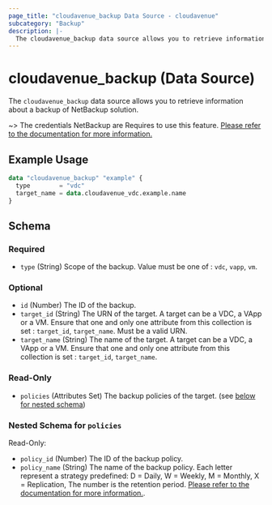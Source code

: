 ```yaml
---
page_title: "cloudavenue_backup Data Source - cloudavenue"
subcategory: "Backup"
description: |-
  The cloudavenue_backup data source allows you to retrieve information about a backup of NetBackup solution.
---
```


# cloudavenue_backup (Data Source)

The `cloudavenue_backup` data source allows you to retrieve information about a backup of NetBackup solution.

 ~> The credentials NetBackup are Requires to use this feature. [Please refer to the documentation for more information.](https://registry.terraform.io/providers/orange-cloudavenue/cloudavenue/latest/docs#netbackup-configuration)

## Example Usage

```terraform
data "cloudavenue_backup" "example" {
  type        = "vdc"
  target_name = data.cloudavenue_vdc.example.name
}
```

<!-- schema generated by tfplugindocs -->
## Schema

### Required

- `type` (String) Scope of the backup. Value must be one of : `vdc`, `vapp`, `vm`.

### Optional

- `id` (Number) The ID of the backup.
- `target_id` (String) The URN of the target. A target can be a VDC, a VApp or a VM. Ensure that one and only one attribute from this collection is set : `target_id`, `target_name`. Must be a valid URN.
- `target_name` (String) The name of the target. A target can be a VDC, a VApp or a VM. Ensure that one and only one attribute from this collection is set : `target_id`, `target_name`.

### Read-Only

- `policies` (Attributes Set) The backup policies of the target. (see [below for nested schema](#nestedatt--policies))

<a id="nestedatt--policies"></a>
### Nested Schema for `policies`

Read-Only:

- `policy_id` (Number) The ID of the backup policy.
- `policy_name` (String) The name of the backup policy. Each letter represent a strategy predefined: D = Daily, W = Weekly, M = Monthly, X = Replication, The number is the retention period. [Please refer to the documentation for more information.](https://wiki.cloudavenue.orange-business.com/wiki/Backup).

